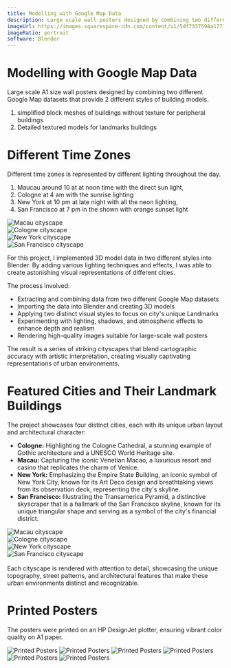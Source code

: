 ```yaml
---
title: Modelling with Google Map Data
description: Large scale wall posters designed by combining two different Google Map datasets and implementing 3D model data in Blender.
imageUrl: https://images.squarespace-cdn.com/content/v1/5df7337598a1771a4a73ef26/1646525087584-R170PYIBR5ZM4ETLW1GA/Cologne5.jpeg
imageRatio: portrait
software: Blender
---
```



# Modelling with Google Map Data

Large scale A1 size wall posters designed by combining two different Google Map datasets that provide 2 different styles of building models.
1. simplified block meshes of buildings without texture for peripheral buildings
2. Detailed textured models for landmarks buildings


# Different Time Zones
Different time zones is represented by different lighting throughout the day. 
1. Maucau around 10 at at noon time with the direct sun light,
2. Cologne at 4 am with the sunrise lighting
3. New York at 10 pm at late night with all the neon lighting,
4. San Francisco at 7 pm in the shown with orange sunset light 
<div class="image-grid-4column">
<div class="relative flex items-center justify-center overflow-visible">
    <img 
      src="https://github.com/reatured/public-assets/blob/main/3d-design/project1-a1posters/Macau57.jpg?raw=true" 
      alt="Macau cityscape"
      class="" 
    />
  <div class="relative flex items-center justify-top overflow-visible">
    <img 
      src="https://github.com/reatured/public-assets/blob/main/3d-design/project1-a1posters/Cologne58.jpg?raw=true" 
      alt="Cologne cityscape"
      class="" 
    />
  </div>
  
  </div>
  <div class="relative flex items-center justify-center overflow-visible">
    <img 
      src="https://github.com/reatured/public-assets/blob/main/3d-design/project1-a1posters/NewYork188.jpg?raw=true" 
      alt="New York cityscape"
      class="" 
    />
  </div>
  <div class="relative flex items-center justify-center overflow-visible">
    <img 
      src="https://github.com/reatured/public-assets/blob/main/3d-design/project1-a1posters/SanFrancisco45.jpg?raw=true" 
      alt="San Francisco cityscape"
      class=""  
    />
  </div>
</div>



For this project, I implemented 3D model data in two different styles into Blender. By adding various lighting techniques and effects, I was able to create astonishing visual representations of different cities.

The process involved:
- Extracting and combining data from two different Google Map datasets
- Importing the data into Blender and creating 3D models
- Applying two distinct visual styles to focus on city's unique Landmarks
- Experimenting with lighting, shadows, and atmospheric effects to enhance depth and realism
- Rendering high-quality images suitable for large-scale wall posters

The result is a series of striking cityscapes that blend cartographic accuracy with artistic interpretation, creating visually captivating representations of urban environments.


# Featured Cities and Their Landmark Buildings

The project showcases four distinct cities, each with its unique urban layout and architectural character:

- **Cologne:** Highlighting the Cologne Cathedral, a stunning example of Gothic architecture and a UNESCO World Heritage site.
- **Macau:** Capturing the iconic Venetian Macao, a luxurious resort and casino that replicates the charm of Venice.
- **New York:** Emphasizing the Empire State Building, an iconic symbol of New York City, known for its Art Deco design and breathtaking views from its observation deck, representing the city's skyline.
- **San Francisco:** Illustrating the Transamerica Pyramid, a distinctive skyscraper that is a hallmark of the San Francisco skyline, known for its unique triangular shape and serving as a symbol of the city's financial district.
<div class="image-grid-2column">
<div class="relative flex items-center justify-center overflow-visible">
    <img 
      src="https://github.com/reatured/public-assets/blob/main/3d-design/project1-a1posters/Macau57.jpg?raw=true" 
      alt="Macau cityscape"
      class="" 
    />
  <div class="relative flex items-center justify-top overflow-visible">
    <img 
      src="https://github.com/reatured/public-assets/blob/main/3d-design/project1-a1posters/Cologne58.jpg?raw=true" 
      alt="Cologne cityscape"
      class="" 
    />
  </div>
  
  </div>
  <div class="relative flex items-center justify-center overflow-visible">
    <img 
      src="https://github.com/reatured/public-assets/blob/main/3d-design/project1-a1posters/NewYork188.jpg?raw=true" 
      alt="New York cityscape"
      class="" 
    />
  </div>
  <div class="relative flex items-center justify-center overflow-visible">
    <img 
      src="https://github.com/reatured/public-assets/blob/main/3d-design/project1-a1posters/SanFrancisco45.jpg?raw=true" 
      alt="San Francisco cityscape"
      class=""  
    />
  </div>
</div>
<br>
Each cityscape is rendered with attention to detail, showcasing the unique topography, street patterns, and architectural features that make these urban environments distinct and recognizable.




# Printed Posters

The posters were printed on an HP DesignJet plotter, ensuring vibrant color quality on A1 paper.

<div class="image-grid-3column">
<img 
      src="https://github.com/reatured/public-assets/blob/main/3d-design/project1-a1posters/IMG_3514%202.JPG?raw=true" 
      alt="Printed Posters"
      class=""  
    />
    <img 
      src="https://github.com/reatured/public-assets/blob/main/3d-design/project1-a1posters/IMG_3515.JPG.jpg?raw=true" 
      alt="Printed Posters"
      class=""  
    />
    <img 
      src="https://github.com/reatured/public-assets/blob/main/3d-design/project1-a1posters/IMG_3524.JPG.jpg?raw=true" 
      alt="Printed Posters"
      class=""  
    />
    <img 
      src="https://github.com/reatured/public-assets/blob/main/3d-design/project1-a1posters/IMG_3526.JPG.jpg?raw=true" 
      alt="Printed Posters"
      class=""  
    />
    <img 
      src="https://github.com/reatured/public-assets/blob/main/3d-design/project1-a1posters/IMG_3527.JPG.jpg?raw=true" 
      alt="Printed Posters"
      class=""  
    />
    <img 
      src="https://github.com/reatured/public-assets/blob/main/3d-design/project1-a1posters/IMG_3528.JPG.jpg?raw=true" 
      alt="Printed Posters"
      class=""  
    />
</div>

